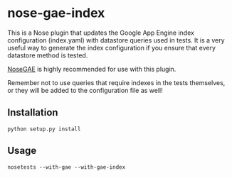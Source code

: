 nose-gae-index
==============

This is a Nose plugin that updates the Google App Engine index configuration
(index.yaml) with datastore queries used in tests. It is a very useful way to
generate the index configuration if you ensure that every datastore method is
tested.

[NoseGAE](http://code.google.com/p/nose-gae/) is highly recommended for use
with this plugin.

Remember not to use queries that require indexes in the tests themselves, or
they will be added to the configuration file as well!

Installation
-----------

    python setup.py install

Usage
-----

    nosetests --with-gae --with-gae-index
